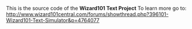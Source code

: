 This is the source code of the <b>Wizard101 Text Project</b>
To learn more go to: http://www.wizard101central.com/forums/showthread.php?396101-Wizard101-Text-Simulator&p=4764077